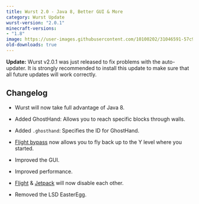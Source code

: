 ```yaml
---
title: Wurst 2.0 - Java 8, Better GUI & More
category: Wurst Update
wurst-version: "2.0.1"
minecraft-versions:
- "1.8"
image: https://user-images.githubusercontent.com/10100202/31046591-57c9531a-a5fb-11e7-87a3-fc220b45088f.jpg
old-downloads: true
---
```

**Update:** Wurst v2.0.1 was just released to fix problems with the auto-updater. It is strongly recommended to install this update to make sure that all future updates will work correctly.

## Changelog

- Wurst will now take full advantage of Java 8.

- Added GhostHand: Allows you to reach specific blocks through walls.

- Added `.ghosthand`: Specifies the ID for GhostHand.

- [Flight bypass](https://wurst.wiki/flight) now allows you to fly back up to the Y level where you started.

- Improved the GUI.

- Improved performance.

- [Flight](https://wurst.wiki/flight) & [Jetpack](https://wurst.wiki/jetpack) will now disable each other.

- Removed the LSD EasterEgg.
